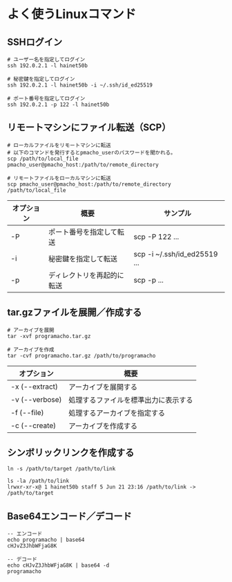 # よく使うLinuxコマンド

## SSHログイン
```shell
# ユーザー名を指定してログイン
ssh 192.0.2.1 -l hainet50b

# 秘密鍵を指定してログイン
ssh 192.0.2.1 -l hainet50b -i ~/.ssh/id_ed25519

# ポート番号を指定してログイン
ssh 192.0.2.1 -p 122 -l hainet50b
```

## リモートマシンにファイル転送（SCP）
```shell
# ローカルファイルをリモートマシンに転送
# 以下のコマンドを発行するとpmacho_userのパスワードを聞かれる。
scp /path/to/local_file pmacho_user@pmacho_host:/path/to/remote_directory

# リモートファイルをローカルマシンに転送
scp pmacho_user@pmacho_host:/path/to/remote_directory /path/to/local_file
```

| オプション | 概要 | サンプル |
| --- | --- | --- |
| -P | ポート番号を指定して転送 | scp -P 122 ... |
| -i | 秘密鍵を指定して転送 | scp -i ~/.ssh/id_ed25519 ... |
| -p | ディレクトリを再起的に転送 | scp -p ... |

## tar.gzファイルを展開／作成する
```shell
# アーカイブを展開
tar -xvf programacho.tar.gz

# アーカイブを作成
tar -cvf programacho.tar.gz /path/to/programacho
```

| オプション | 概要 |
| --- | --- |
| -x (--extract) | アーカイブを展開する |
| -v (--verbose) | 処理するファイルを標準出力に表示する |
| -f (--file) | 処理するアーカイブを指定する |
| -c (--create) | アーカイブを作成する |

## シンボリックリンクを作成する
```shell
ln -s /path/to/target /path/to/link

ls -la /path/to/link
lrwxr-xr-x@ 1 hainet50b staff 5 Jun 21 23:16 /path/to/link -> /path/to/target
```

## Base64エンコード／デコード
```shell
-- エンコード
echo programacho | base64
cHJvZ3JhbWFjaG8K

-- デコード
echo cHJvZ3JhbWFjaG8K | base64 -d
programacho
```